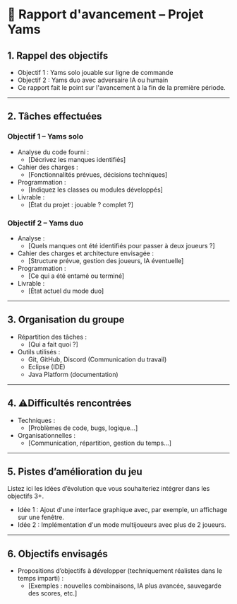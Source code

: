 # 📄 Rapport d'avancement – Projet Yams

## 1. Rappel des objectifs

- Objectif 1 : Yams solo jouable sur ligne de commande
- Objectif 2 : Yams duo avec adversaire IA ou humain
- Ce rapport fait le point sur l'avancement à la fin de la première période.

---

## 2. Tâches effectuées

### Objectif 1 – Yams solo
- Analyse du code fourni :
  - [Décrivez les manques identifiés]
- Cahier des charges :
  - [Fonctionnalités prévues, décisions techniques]
- Programmation :
  - [Indiquez les classes ou modules développés]
- Livrable :
  - [État du projet : jouable ? complet ?]

### Objectif 2 – Yams duo
- Analyse :
  - [Quels manques ont été identifiés pour passer à deux joueurs ?]
- Cahier des charges et architecture envisagée :
  - [Structure prévue, gestion des joueurs, IA éventuelle]
- Programmation :
  - [Ce qui a été entamé ou terminé]
- Livrable :
  - [État actuel du mode duo]

---

## 3. Organisation du groupe

- Répartition des tâches :
  - [Qui a fait quoi ?]
- Outils utilisés :
  - Git, GitHub, Discord (Communication du travail)
  - Eclipse (IDE)
  - Java Platform (documentation)

---

## 4. ⚠Difficultés rencontrées

- Techniques :  
  - [Problèmes de code, bugs, logique…]
- Organisationnelles :  
  - [Communication, répartition, gestion du temps…]

---

## 5. Pistes d’amélioration du jeu

Listez ici les idées d’évolution que vous souhaiteriez intégrer dans les objectifs 3+.

- Idée 1 : Ajout d'une interface graphique avec, par exemple, un affichage sur une fenêtre.
- Idée 2 : Implémentation d'un mode multijoueurs avec plus de 2 joueurs.

---

## 6. Objectifs envisagés

- Propositions d’objectifs à développer (techniquement réalistes dans le temps imparti) :
  - [Exemples : nouvelles combinaisons, IA plus avancée, sauvegarde des scores, etc.]

